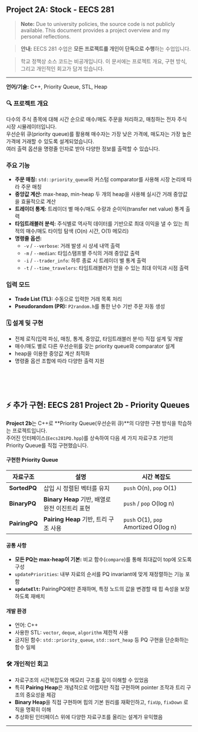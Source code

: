 ## Project 2A: Stock - EECS 281

> **Note:** Due to university policies, the source code is not publicly available. This document provides a project overview and my personal reflections.

> **안내:** EECS 281 수업은 **모든 프로젝트를 개인이 단독으로 수행**하는 수업입니다.  

> 학교 정책상 소스 코드는 비공개입니다. 이 문서에는 프로젝트 개요, 구현 방식, 그리고 개인적인 회고가 담겨 있습니다.

---


**언어/기술:** C++, Priority Queue, STL, Heap  

### 🔍 프로젝트 개요
다수의 주식 종목에 대해 시간 순으로 매수/매도 주문을 처리하고, 매칭하는 전자 주식 시장 시뮬레이터입니다.  
우선순위 큐(priority queue)를 활용해 매수자는 가장 낮은 가격에, 매도자는 가장 높은 가격에 거래할 수 있도록 설계되었습니다.  
여러 출력 옵션을 명령줄 인자로 받아 다양한 정보를 출력할 수 있습니다.

### 주요 기능
- **주문 매칭:** `std::priority_queue`와 커스텀 comparator를 사용해 시장 논리에 따라 주문 매칭
- **중앙값 계산:** max-heap, min-heap 두 개의 heap을 사용해 실시간 거래 중앙값을 효율적으로 계산
- **트레이더 통계:** 트레이더 별 매수/매도 수량과 순이익(transfer net value) 통계 출력
- **타임트래블러 분석:** 주식별로 역사적 데이터를 기반으로 최대 이익을 낼 수 있는 최적의 매수/매도 타이밍 탐색 (O(n) 시간, O(1) 메모리)
- **명령줄 옵션:**
  - `-v` / `--verbose`: 거래 발생 시 상세 내역 출력
  - `-m` / `--median`: 타임스탬프별 주식의 거래 중앙값 출력
  - `-i` / `--trader_info`: 하루 종료 시 트레이더 별 통계 출력
  - `-t` / `--time_travelers`: 타임트래블러가 얻을 수 있는 최대 이익과 시점 출력

### 입력 모드
- **Trade List (TL):** 수동으로 입력한 거래 목록 처리
- **Pseudorandom (PR):** `P2random.h`를 통한 난수 기반 주문 자동 생성

### 🗓 설계 및 구현
- 전체 로직(입력 파싱, 매칭, 통계, 중앙값, 타임트래블러 분석) 직접 설계 및 개발
- 매수/매도 별로 다른 우선순위를 갖는 priority queue와 comparator 설계
- heap을 이용한 중앙값 계산 최적화
- 명령줄 옵션 조합에 따라 다양한 출력 지원

<br><br><br>

## ⚡ 추가 구현: EECS 281 Project 2b - Priority Queues

**Project 2b**는 C++로 **Priority Queue(우선순위 큐)**의 다양한 구현 방식을 학습하는 프로젝트입니다.  
주어진 인터페이스(`Eecs281PQ.hpp`)를 상속하여 다음 세 가지 자료구조 기반의 Priority Queue를 직접 구현했습니다.

#### 구현한 Priority Queue
| 자료구조  | 설명 | 시간 복잡도 |
| --- | --- | --- |
| **SortedPQ** | 삽입 시 정렬된 벡터를 유지 | `push` O(n), `pop` O(1) |
| **BinaryPQ** | **Binary Heap** 기반, 배열로 완전 이진트리 표현 | `push` / `pop` O(log n) |
| **PairingPQ** | **Pairing Heap** 기반, 트리 구조 사용 | `push` O(1), `pop` Amortized O(log n) |

#### 공통 사항
- **모든 PQ는 max-heap이 기본:** 비교 함수(`compare`)를 통해 최대값이 top에 오도록 구성
- `updatePriorities`: 내부 자료의 순서를 PQ invariant에 맞게 재정렬하는 기능 포함
- **`updateElt`:** PairingPQ에만 존재하며, 특정 노드의 값을 변경할 때 힙 속성을 보장하도록 재배치

#### 개발 환경
- 언어: C++
- 사용한 STL: `vector`, `deque`, `algorithm` 제한적 사용
- 금지된 함수: `std::priority_queue`, `std::sort_heap` 등 PQ 구현을 단순화하는 함수 일체

### 🛠 개인적인 회고
- 자료구조의 시간복잡도와 메모리 구조를 깊이 이해할 수 있었음
- 특히 **Pairing Heap**은 개념적으로 어렵지만 직접 구현하며 pointer 조작과 트리 구조의 중요성을 체감
- **Binary Heap**을 직접 구현하며 힙의 기본 원리를 재확인하고, `fixUp`, `fixDown` 로직을 명확히 이해
- 추상화된 인터페이스 위에 다양한 자료구조를 올리는 설계가 유익했음

---
